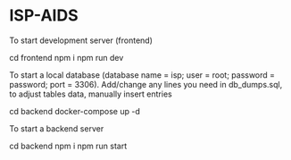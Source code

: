 # ISP-AIDS

To start development server (frontend)

cd frontend
npm i
npm run dev

To start a local database (database name = isp; user = root; password = password; port = 3306). Add/change any lines you need in db_dumps.sql, to adjust tables data, manually insert entries

cd backend
docker-compose up -d

To start a backend server

cd backend
npm i
npm run start
